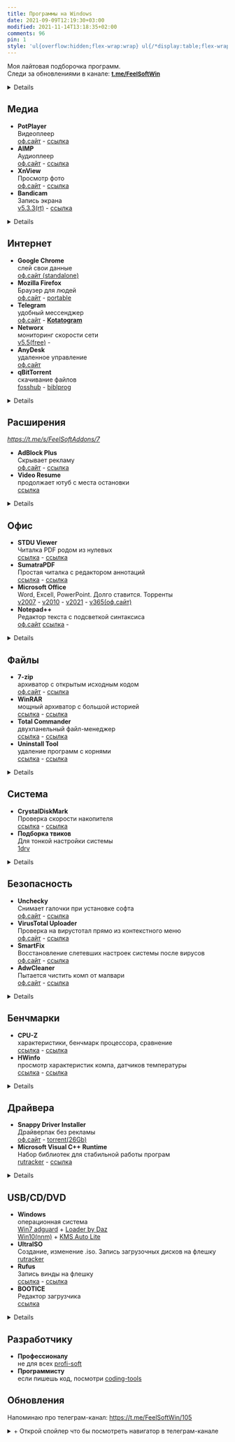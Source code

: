```yaml
---
title: Программы на Windows
date: 2021-09-09T12:19:30+03:00
modified: 2021-11-14T13:18:35+02:00
comments: 96
pin: 1
style: 'ul{overflow:hidden;flex-wrap:wrap} ul{/*display:table;flex-wrap:wrap*/;display:flex;flex-flow:row wrap;padding:0} ul li{text-align:center;float:left;box-sizing:border-box;width:calc(50% - 8px);padding:7px 10px;background:#eee;margin:4px;list-style-type:none;min-height:50px;/*height:5em;*/padding-left:15px;padding-right:15px;border-radius:10px}'
---
```


Моя лайтовая подборочка программ.  
Следи за обновлениями в канале: <a style="font-size: 13px;" href="https://t.me/s/FeelSoftWin/105">
<strong>t.me/FeelSoftWin</strong></a>

<details markdown="1">
- toc
{:toc}
</details>


## Медиа
- **PotPlayer**<br>Видеоплеер<br>
  [оф.сайт](https://potplayer.ru/download/) -
  [ссылка](#)
- **AIMP**<br>Аудиоплеер<br>
  [оф.сайт](http://www.aimp.ru/?do=download&os=windows) -
  [ссылка](#)
- **XnView**<br>Просмотр фото<br>
  [оф.сайт](https://www.xnview.com/en/xnviewmp/#downloads) -
  [ссылка](#)
- **Bandicam**<br>Запись экрана<br>
  [v5.3.3(rt)](https://rutracker.org/forum/viewtopic.php?t=5001428) -
  [ссылка](#)
<details markdown="1">
- **Paint.Net**<br>Редактор фото<br>
  [оф.сайт](https://paintnet.ru/download/) -
  [ссылка](#)
- **Audacity**<br>Запись звука<br>
  [оф.сайт](https://www.audacityteam.org/download/) -
  [ссылка](#)
</details>

## Интернет
+ **Google Chrome**<br>слей свои данные<br>
  [оф.сайт (standalone)](http://google.com/intl/ru/chrome/?standalone=1)
+ **Mozilla Firefox**<br>Браузер для людей<br>
  [оф.сайт](https://www.mozilla.org/ru/firefox/all/) -
  [portable](https://portableapps.com/apps/internet/firefox_portable#:~:text=Russian)
+ **Telegram**<br>удобный мессенджер<br>
  [оф.сайт](https://desktop.telegram.org/) - 
  [**Kotatogram**](https://kotatogram.github.io/ru/download/#beta)
+ **Networx**<br>мониторинг скорости сети<br>
  [v5.5(free)](http://biblprog.org.ua/ru/networx/download) -
+ **AnyDesk**<br>удаленное управление<br>
  [оф.сайт](http://anydesk.com/ru/downloads)
+ **qBitTorrent**<br>скачивание файлов<br>
  [fosshub](http://fosshub.com/qBittorrent.html#:~:text=x64) -
  [biblprog](http://biblprog.org.ua/ru/qbittorrent/download)
<details markdown="1">
пока что тут пусто
</details>

## Расширения
*<https://t.me/s/FeelSoftAddons/7>*
- **AdBlock Plus**<br>Скрывает рекламу<br>
  [оф.сайт](https://adblockplus.org/ru/) -
  [ссылка](#)
- **Video Resume**<br>продолжает ютуб с места остановки<br>
  [ссылка](#)
<details markdown="1">
- **Yandex Acces**<br>доступ к вк, ок и афк.<br>
  [ссылка](#)
- **Переводчик SailorMax**<br>удобный, универсальный<br>
  [ссылка](#)
- **Darkreader**<br>затемняет страницы<br>
  [ссылка](#)
- **Sponsor Block**<br>вырезает нативную реклам в ютубе<br>
  [ссылка](#)
</details>

## Офис
- **STDU Viewer**<br>Читалка PDF родом из нулевых<br>
  [ссылка](#) -
  [ссылка](#)
- **SumatraPDF**<br>Простая читалка с редактором аннотаций<br>
  [ссылка](#) -
  [ссылка](#)
- **Microsoft Office**<br>Word, Excell, PowerPoint. Долго ставится. Торренты<br>
  [v2007](http://nnmclub.to/forum/viewtopic.php?t=1282841) -
  [v2010](http://nnmclub.to/forum/viewtopic.php?t=1376069) -
  [v2021](https://rutracker.org/forum/viewtopic.php?t=6087671) -
  [v365(оф.сайт)](https://www.office.com/?auth=2)
- **Notepad++**<br>Редактор текста с подсветкой синтаксиса<br>
  [оф.сайт](https://notepad-plus-plus.org/downloads/)
  [ссылка](#) - 
<details markdown="1">
- Notable
- Obsidian
- Notion
</details>


## Файлы
- **7-zip**<br>архиватор с открытым исходным кодом<br>
  [оф.сайт](https://www.7-zip.org/download.html) -
  [ссылка](#)
- **WinRAR**<br>мощный архиватор с большой историей<br>
  [ссылка](#) -
  [ссылка](#)
- **Total Commander**<br>двухпанельный файл-менеджер<br>
  [ссылка](#) -
  [ссылка](#)
- **Uninstall Tool**<br>удаление программ с корнями<br>
  [ссылка](#) -
  [ссылка](#)
<details markdown="1">
- **WizTree**<br>анализ места на диске<br>
  [ссылка](#) -
  [ссылка](#)
- **Duplicate File Detector**<br>поиск дубликатов файлов<br>
  [ссылка](#)
- WinDirStat
</details>

## Система
- **CrystalDiskMark**<br>Проверка скорости накопителя<br>
  [ссылка](#) -
  [ссылка](#)
- **Подборка твиков**<br>Для тонкой настройки системы<br>
  [1drv](https://1drv.ms/u/s!An7p8rERUur5ilFY02Lq0vPhnbQY?e=Xz0PPX)
<details markdown="1">
- **Victoria**<br>Проверка диска на битые сектора<br>
  [оф.сайт](https://hdd.by/victoria/#:~:text=Download%20the%20latest%20version) -
  [v5.36](#)
- **Acronis**<br>Переразбивка и клонирование диска<br>
  [ссылка](#)
- **Process Monitor**<br>Мониторит изменения реестра в реальном времени<br>
  [softportal](https://www.softportal.com/get-17885-process-monitor.html)
</details>


## Безопасность 
- **Unchecky**<br>Снимает галочки при установке софта<br>
  [оф.сайт](https://unchecky.com/) -
  [ссылка](#)
- **VirusTotal Uploader**<br>Проверка на вирустотал прямо из контекстного меню<br>
  [оф.сайт](http://virustotal.com/ru/documentation/desktop-applications/windows-uploader) - 
  [ссылка](#)
- **SmartFix**<br>Восстановление слетевших настроек системы после вирусов<br>
  [оф.сайт](https://smartfix.pro/) -
  [ссылка](#)
- **AdwCleaner**<br>Пытается чистить комп от малвари<br>
  [оф.сайт](https://ru.malwarebytes.com/adwcleaner/) -
  [ссылка](#)
<details markdown="1">
- **Cureit**<br>Бесплатный одноразовой антивирус<br>
  [ссылка](#) -
  [ссылка](#)
</details>

## Бенчмарки
- **CPU-Z**<br>характеристики, бенчмарк процессора, сравнение<br>
  [ссылка](#) -
  [ссылка](#)
- **HWinfo**<br>просмотр характеристик компа, датчиков температуры<br>
  [ссылка](#) -
  [ссылка](#)
<details markdown="1">
- **AIDA64**<br>просмотр характеристик компа. платкая<br>
  [ссылка](#) -
  [ссылка](#)
- **Furmark**<br>нагружает видуху по полной для проверки стабильности<br>
  [ссылка](#) -
  [ссылка](#)
</details>

## Драйвера
+ **Snappy Driver Installer**<br>Драйверпак без рекламы<br>
  [оф.сайт](https://sdi-tool.org/download/) -
  [torrent(26Gb)](https://sdi-tool.org/SDI_Update.torrent)
+ **Microsoft Visual C++ Runtime**<br>Набор библиотек для стабильной работы програм<br>
  [rutracker](https://rutracker.org/forum/viewtopic.php?t=5953213) -
  [ссылка](#)
<details markdown="1">
+ **DirectX**<br>Для работы игр и графических приложений<br>
  [ссылка](#) -
  [ссылка](#)
+ **NetFramework**<br>Либы для некоторых прог<br>
  [ссылка](#) -
  [ссылка](#)
+ **RuntimePack**<br>Дополнительные либы к предыдущему<br>
  [ссылка](#) -
  [ссылка](#)
</details>

## USB/CD/DVD
- **Windows**<br>операционная система<br>
  [Win7 adguard](https://rutracker.org/forum/tracker.php?f=2153&o=1&s=2&sd=1&nm=+Windows+7+adguard) +
  [Loader by Daz](https://nnmclub.to/forum/tracker.php?nm=Windows+Loader+Daz)
  <br>
  [Win10(nnm)](http://nnmclub.to/forum/tracker.php?f=504&nm=windows) +
  [KMS Auto Lite](http://nnmclub.to/forum/tracker.php?nm=KMSAuto) 
- **UltraISO**<br>Cоздание, изменение .iso. Запись загрузочных дисков на флешку  
  [rutracker](http://rutracker.org/forum/tracker.php?nm=ultraiso)
- **Rufus**<br>Запись винды на флешку  
  [ссылка](#) -
  [ссылка](#)
- **BOOTICE**<br>Редактор загрузчика  
  [ссылка](#)
<details markdown="1">
- **WinNTSetup**<br>Установка новой винды без заходов в биос  
  [v4.2sfx](https://t.me/s/FeelSoftWin/238) - 
  [оф.сайт(без либ)](http://wntsetup.ru/)
- **Easy BCD**<br>Редактор загрузчика с красивым GUI    
  [v4.2](https://tlgur.com/d/4rqo5v7g)
</details>


## Разработчику
- **Профессионалу**<br>не для всех
  [profi-soft](./profi-soft)
- **Программисту**<br>если пишешь код, посмотри
  [coding-tools](../coding/tools.html)


## Обновления
Напоминаю про телеграм-канал: <https://t.me/FeelSoftWin/105>

<details markdown="1"><summary markdown="0">+ Открой спойлер что бы посмотреть навигатор в телеграм-канале</summary>
<center><a style="font-size: 13px;" href="https://t.me/s/FeelSoftWin/109"><strong>t.me/FeelSoftWin</strong></a></center>  
<script async src="https://telegram.org/js/telegram-widget.js?15" data-telegram-post="FeelSoftWin/109" data-width="100%"></script>
</details>
